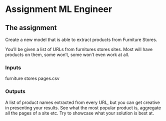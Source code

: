 # Assignment ML Engineer 

## The assignment
Create a new model that is able to extract products from Furniture Stores. 

You’ll be given a list of URLs from furnitures stores sites. Most will have products on them, some won’t, some won’t even work at all.

### Inputs
furniture stores pages.csv

### Outputs
A list of product names extracted from every URL, but you can get creative in presenting your results. See what the most popular product is, aggregate all the pages of a site etc.
Try to showcase what your solution is best at.
